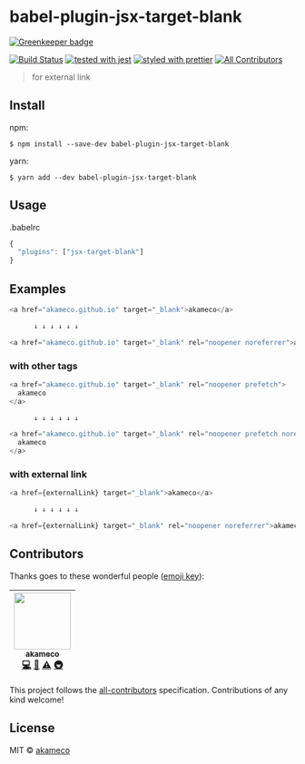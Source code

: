 # babel-plugin-jsx-target-blank

[![Greenkeeper badge](https://badges.greenkeeper.io/akameco/babel-plugin-jsx-target-blank.svg)](https://greenkeeper.io/)

[![Build Status](https://travis-ci.org/akameco/babel-plugin-jsx-target-blank.svg?branch=master)](https://travis-ci.org/akameco/babel-plugin-jsx-target-blank)
[![tested with jest](https://img.shields.io/badge/tested_with-jest-99424f.svg)](https://github.com/facebook/jest)
[![styled with prettier](https://img.shields.io/badge/styled_with-prettier-ff69b4.svg)](https://github.com/prettier/prettier)
[![All Contributors](https://img.shields.io/badge/all_contributors-1-orange.svg?style=flat-square)](#contributors)

> for external link

## Install

npm:

```
$ npm install --save-dev babel-plugin-jsx-target-blank
```

yarn:

```
$ yarn add --dev babel-plugin-jsx-target-blank
```

## Usage

.babelrc

```js
{
  "plugins": ["jsx-target-blank"]
}
```

## Examples

```js
<a href="akameco.github.io" target="_blank">akameco</a>

      ↓ ↓ ↓ ↓ ↓ ↓

<a href="akameco.github.io" target="_blank" rel="noopener noreferrer">akameco</a>
```

### with other tags

```js
<a href="akameco.github.io" target="_blank" rel="noopener prefetch">
  akameco
</a>

      ↓ ↓ ↓ ↓ ↓ ↓

<a href="akameco.github.io" target="_blank" rel="noopener prefetch noreferrer">
  akameco
</a>
```

### with external link

```js
<a href={externalLink} target="_blank">akameco</a>

      ↓ ↓ ↓ ↓ ↓ ↓

<a href={externalLink} target="_blank" rel="noopener noreferrer">akameco</a>
```

## Contributors

Thanks goes to these wonderful people ([emoji key](https://github.com/kentcdodds/all-contributors#emoji-key)):

<!-- ALL-CONTRIBUTORS-LIST:START - Do not remove or modify this section -->

<!-- prettier-ignore -->
| [<img src="https://avatars2.githubusercontent.com/u/4002137?v=4" width="100px;"/><br /><sub><b>akameco</b></sub>](http://akameco.github.io)<br />[💻](https://github.com/akameco/babel-plugin-jsx-target-blank/commits?author=akameco "Code") [📖](https://github.com/akameco/babel-plugin-jsx-target-blank/commits?author=akameco "Documentation") [⚠️](https://github.com/akameco/babel-plugin-jsx-target-blank/commits?author=akameco "Tests") [🚇](#infra-akameco "Infrastructure (Hosting, Build-Tools, etc)") |
| :---: |

<!-- ALL-CONTRIBUTORS-LIST:END -->

This project follows the [all-contributors](https://github.com/kentcdodds/all-contributors) specification. Contributions of any kind welcome!

## License

MIT © [akameco](http://akameco.github.io)
